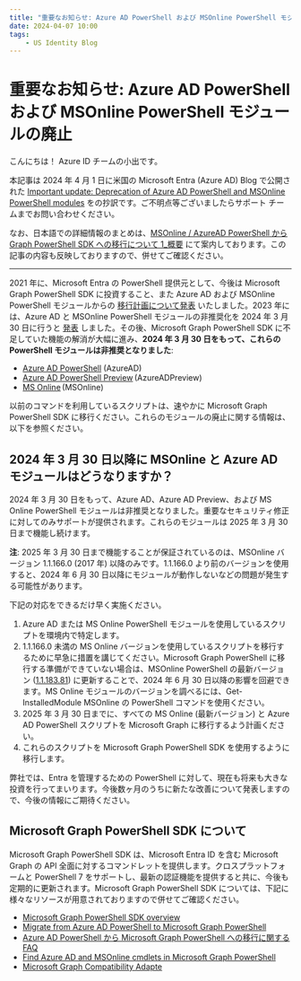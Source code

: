 ```yaml
---
title: "重要なお知らせ: Azure AD PowerShell および MSOnline PowerShell モジュールの廃止"
date: 2024-04-07 10:00
tags:
    - US Identity Blog
---
```


# 重要なお知らせ: Azure AD PowerShell および MSOnline PowerShell モジュールの廃止

こんにちは！ Azure ID チームの小出です。

本記事は 2024 年 4 月 1 日に米国の Microsoft Entra (Azure AD) Blog で公開された [Important update: Deprecation of Azure AD PowerShell and MSOnline PowerShell modules](https://techcommunity.microsoft.com/t5/microsoft-entra-blog/important-update-deprecation-of-azure-ad-powershell-and-msonline/ba-p/4094536) をの抄訳です。ご不明点等ございましたらサポート チームまでお問い合わせください。

なお、日本語での詳細情報のまとめは、[MSOnline / AzureAD PowerShell から Graph PowerShell SDK への移行について 1_概要](https://jpazureid.github.io/blog/azure-active-directory/azuread-module-retirement1/) にて案内しております。この記事の内容も反映しておりますので、併せてご確認ください。

---

2021 年に、Microsoft Entra の PowerShell 提供元として、今後は Microsoft Graph PowerShell SDK に投資すること、また Azure AD および MSOnline PowerShell モジュールからの [移行計画について発表](https://techcommunity.microsoft.com/t5/microsoft-entra-blog/automate-and-manage-azure-ad-tasks-at-scale-with-the-microsoft/ba-p/1942489) いたしました。2023 年には、Azure AD と MSOnline PowerShell モジュールの非推奨化を 2024 年 3 月 30 日に行うと [発表](https://jpazureid.github.io/blog/azure-active-directory/important-azure-ad-graph-retirement-and-powershell-module/) しました。その後、Microsoft Graph PowerShell SDK に不足していた機能の解消が大幅に進み、**2024 年 3 月 30 日をもって、これらの PowerShell モジュールは非推奨となりました**:

- [Azure AD PowerShell](https://learn.microsoft.com/ja-jp/powershell/azure/active-directory/overview?view=azureadps-2.0) (AzureAD)
- [Azure AD PowerShell Preview](https://www.powershellgallery.com/packages/AzureADPreview/2.0.2.149) (AzureADPreview)  
- [MS Online](https://learn.microsoft.com/ja-jp/powershell/azure/active-directory/install-msonlinev1?view=azureadps-1.0) (MSOnline)  

以前のコマンドを利用しているスクリプトは、速やかに Microsoft Graph PowerShell SDK に移行ください。これらのモジュールの廃止に関する情報は、以下を参照ください。

## 2024 年 3 月 30 日以降に MSOnline と Azure AD モジュールはどうなりますか？

2024 年 3 月 30 日をもって、Azure AD、Azure AD Preview、および MS Online PowerShell モジュールは非推奨となりました。重要なセキュリティ修正に対してのみサポートが提供されます。これらのモジュールは 2025 年 3 月 30 日まで機能し続けます。

**注**: 2025 年 3 月 30 日まで機能することが保証されているのは、MSOnline バージョン 1.1.166.0 (2017 年) 以降のみです。1.1.166.0 より前のバージョンを使用すると、2024 年 6 月 30 日以降にモジュールが動作しないなどの問題が発生する可能性があります。

下記の対応をできるだけ早く実施ください。

1. Azure AD または MS Online PowerShell モジュールを使用しているスクリプトを環境内で特定します。
2. 1.1.166.0 未満の MS Online バージョンを使用しているスクリプトを移行するために早急に措置を講じてください。Microsoft Graph PowerShell に移行する準備ができていない場合は、MSOnline PowerShell の最新バージョン ([1.1.183.81](https://www.powershellgallery.com/packages/MSOnline/1.1.183.81)) に更新することで、2024 年 6 月 30 日以降の影響を回避できます。MS Online モジュールのバージョンを調べるには、Get-InstalledModule MSOnline  の PowerShell コマンドを使用ください。
3. 2025 年 3 月 30 日までに、すべての MS Online (最新バージョン) と Azure AD PowerShell スクリプトを Microsoft Graph に移行するよう計画ください。
4. これらのスクリプトを Microsoft Graph PowerShell SDK を使用するように移行します。

弊社では、Entra を管理するための PowerShell に対して、現在も将来も大きな投資を行ってまいります。今後数ヶ月のうちに新たな改善について発表しますので、今後の情報にご期待ください。

## Microsoft Graph PowerShell SDK について

Microsoft Graph PowerShell SDK は、Microsoft Entra ID を含む Microsoft Graph の API 全面に対するコマンドレットを提供します。クロスプラットフォームと PowerShell 7 をサポートし、最新の認証機能を提供すると共に、今後も定期的に更新されます。Microsoft Graph PowerShell SDK については、下記に様々なリソースが用意されておりますので併せてご確認ください。

- [Microsoft Graph PowerShell SDK overview](https://learn.microsoft.com/ja-jp/powershell/microsoftgraph/overview?view=graph-powershell-1.0)
- [Migrate from Azure AD PowerShell to Microsoft Graph PowerShell](https://learn.microsoft.com/ja-jp/powershell/microsoftgraph/migration-steps?view=graph-powershell-1.0)
- [Azure AD PowerShell から Microsoft Graph PowerShell への移行に関する FAQ](https://learn.microsoft.com/ja-jp/powershell/azure/active-directory/migration-faq?view=azureadps-2.0)
- [Find Azure AD and MSOnline cmdlets in Microsoft Graph PowerShell](https://learn.microsoft.com/ja-jp/powershell/microsoftgraph/azuread-msoline-cmdlet-map?view=graph-powershell-1.0)
- [Microsoft Graph Compatibility Adapte](https://www.powershellgallery.com/packages/Microsoft.Graph.Compatibility.AzureAD/0.6.0-preview)
